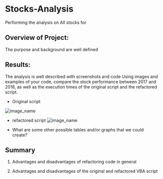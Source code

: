 # Stocks-Analysis
Performing the analysis on All stocks for 

## Overview of Project:
The purpose and background are well defined


## Results:
The analysis is well described with screenshots and code 
Using images and examples of your code, compare the stock performance between 2017 and 2018, as well as the execution times of the original script and the refactored script.

* Original script

![image_name]()

* refactored script
![image_name]()


* What are some other possible tables and/or graphs that we could create?


## Summary
1. Advantages and disadvantages of refactoring code in general


2. Advantages and disadvantages of the original and refactored VBA script



